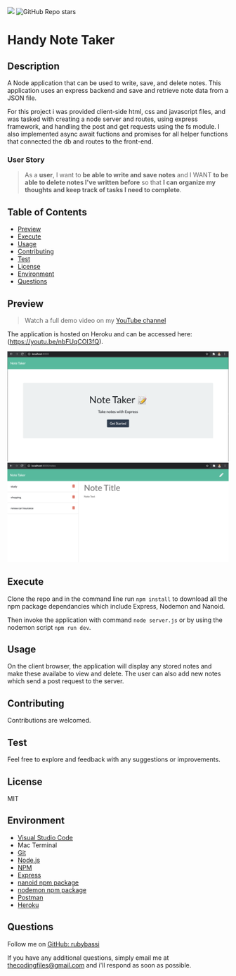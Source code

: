 ![](https://img.shields.io/badge/license-MIT-Green) ![GitHub Repo stars](https://img.shields.io/github/stars/rubybassi?style=social)

# Handy Note Taker

## Description
A Node application that can be used to write, save, and delete notes. This application uses an express backend and save and retrieve note data from a JSON file. 

For this project i was provided client-side html, css and javascript files, and was tasked with creating a node server and routes, using express framework, and handling the post and get requests using the fs module. I also implemented async await fuctions and promises for all helper functions that connected the db and routes to the front-end. 

### User Story

> As a **user**, I want to **be able to write and save notes** and I WANT **to be able to delete notes I've written before** so that **I can organize my thoughts and keep track of tasks I need to complete**.


## Table of Contents
- [Preview](#Preview)
- [Execute](#Execute)
- [Usage](#Usage)
- [Contributing](#Contributing)
- [Test](#Test)
- [License](#License)
- [Environment](#Environment)
- [Questions](#Questions)

## Preview

> Watch a full demo video on my [YouTube channel]()

The application is hosted on Heroku and can be accessed here:(https://youtu.be/nbFUqCOI3fQ).

![Sample Homepage](./public/assets/images/homepage-demo.png)
![Sample Notes](./public/assets/images/notes-demo.png)

## Execute
Clone the repo and in the command line run `npm install` to download all the npm package dependancies which include Express, Nodemon and Nanoid.

Then invoke the application with command `node server.js` or by using the nodemon script `npm run dev`.

## Usage
On the client browser, the application will display any stored notes and make these availabe to view and delete. The user can also add new notes which send a post request to the server.

## Contributing
Contributions are welcomed.

## Test
Feel free to explore and feedback with any suggestions or improvements.

## License
MIT

## Environment
* [Visual Studio Code](https://code.visualstudio.com/)
* Mac Terminal
* [Git](https://git-scm.com/book/en/v2/Getting-Started-Installing-Git)
* [Node.js](https://nodejs.org/en/)
* [NPM](https://www.npmjs.com/)
* [Express](https://www.npmjs.com/package/express)
* [nanoid npm package](https://www.npmjs.com/package/nanoid)
* [nodemon npm package](https://www.npmjs.com/package/nodemon)
* [Postman](https://www.postman.com/)
* [Heroku](https://www.heroku.com/)

## Questions
Follow me on [GitHub: rubybassi](https://github.com/rubybassi)

If you have any additional questions, simply email me at <thecodingfiles@gmail.com> and i'll respond as soon as possible.
